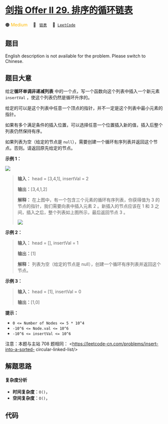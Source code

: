 # [剑指 Offer II 29. 排序的循环链表](https://leetcode.cn/problems/4ueAj6)

🟠 <font color=#ffb800>Medium</font>&emsp; 🔖&ensp; [`链表`](/outline/tag/linked-list.md)&emsp; 🔗&ensp;[`LeetCode`](https://leetcode.cn/problems/4ueAj6)

## 题目

English description is not available for the problem. Please switch to
Chinese.


## 题目大意

给定**循环单调非递减列表** 中的一个点，写一个函数向这个列表中插入一个新元素 `insertVal` ，使这个列表仍然是循环升序的。

给定的可以是这个列表中任意一个顶点的指针，并不一定是这个列表中最小元素的指针。

如果有多个满足条件的插入位置，可以选择任意一个位置插入新的值，插入后整个列表仍然保持有序。

如果列表为空（给定的节点是 `null`），需要创建一个循环有序列表并返回这个节点。否则。请返回原先给定的节点。



**示例 1：**

![](https://assets.leetcode.com/uploads/2019/01/19/example_1_before_65p.jpg)  


> 
> 
> 
> 
> 
> **输入：** head = [3,4,1], insertVal = 2
> 
> **输出：**[3,4,1,2]
> 
> **解释：** 在上图中，有一个包含三个元素的循环有序列表，你获得值为 3 的节点的指针，我们需要向表中插入元素 2 。新插入的节点应该在 1 和 3 之间，插入之后，整个列表如上图所示，最后返回节点 3 。
> 
> 
> 
> ![](https://assets.leetcode.com/uploads/2019/01/19/example_1_after_65p.jpg)
> 
> 

**示例 2：**

> 
> 
> 
> 
> 
> **输入：** head = [], insertVal = 1
> 
> **输出：**[1]
> 
> **解释：** 列表为空（给定的节点是 null），创建一个循环有序列表并返回这个节点。
> 
> 

**示例 3：**

> 
> 
> 
> 
> 
> **输入：** head = [1], insertVal = 0
> 
> **输出：**[1,0]
> 
> 



**提示：**

  * `0 <= Number of Nodes <= 5 * 10^4`
  * `-10^6 <= Node.val <= 10^6`
  * `-10^6 <= insertVal <= 10^6`



注意：本题与主站 708 题相同： <https://leetcode-cn.com/problems/insert-into-a-sorted-
circular-linked-list/>


## 解题思路

#### 复杂度分析

- **时间复杂度**：`O()`，
- **空间复杂度**：`O()`，

## 代码

```javascript

```